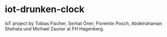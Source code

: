 # iot-drunken-clock
IoT project by Tobias Fischer, Serhat Öner, Florentin Posch, Abdelrahaman Shehata und Michael Zauner at FH Hagenberg.
